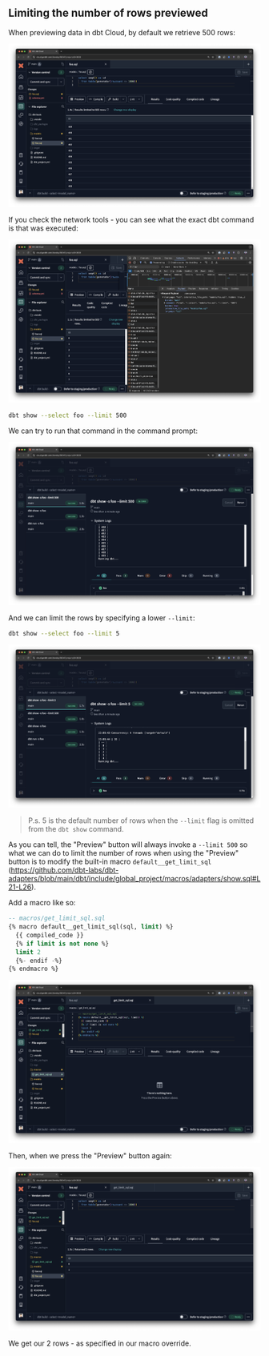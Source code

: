 ---
---

## Limiting the number of rows previewed

When previewing data in dbt Cloud, by default we retrieve 500 rows:

![alt text](image.png)

If you check the network tools - you can see what the exact dbt command is that was executed:

![alt text](image-1.png)

```sh
dbt show --select foo --limit 500
```

We can try to run that command in the command prompt:

![alt text](image-2.png)

And we can limit the rows by specifying a lower `--limit`:

```sh
dbt show --select foo --limit 5
```

![alt text](image-3.png)

> P.s. 5 is the default number of rows when the `--limit` flag is omitted from the `dbt show` command.

As you can tell, the "Preview" button will always invoke a `--limit 500` so what we can do to limit the number of rows when using the "Preview" button is to modify the built-in macro `default__get_limit_sql` (https://github.com/dbt-labs/dbt-adapters/blob/main/dbt/include/global_project/macros/adapters/show.sql#L21-L26).

Add a macro like so:

```sql
-- macros/get_limit_sql.sql
{% macro default__get_limit_sql(sql, limit) %}
  {{ compiled_code }}
  {% if limit is not none %}
  limit 2
  {%- endif -%}
{% endmacro %}
```

![alt text](image-4.png)

Then, when we press the "Preview" button again:

![alt text](image-5.png)

We get our 2 rows - as specified in our macro override.
